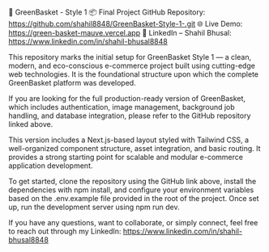 🌱 GreenBasket - Style 1
📦 Final Project GitHub Repository: https://github.com/shahil8848/GreenBasket-Style-1-.git
🌐 Live Demo: https://green-basket-mauve.vercel.app
🔗 LinkedIn – Shahil Bhusal: https://www.linkedin.com/in/shahil-bhusal8848

This repository marks the initial setup for GreenBasket Style 1 — a clean, modern, and eco-conscious e-commerce project built using cutting-edge web technologies. It is the foundational structure upon which the complete GreenBasket platform was developed.

If you are looking for the full production-ready version of GreenBasket, which includes authentication, image management, background job handling, and database integration, please refer to the GitHub repository linked above.

This version includes a Next.js-based layout styled with Tailwind CSS, a well-organized component structure, asset integration, and basic routing. It provides a strong starting point for scalable and modular e-commerce application development.

To get started, clone the repository using the GitHub link above, install the dependencies with npm install, and configure your environment variables based on the .env.example file provided in the root of the project. Once set up, run the development server using npm run dev.

If you have any questions, want to collaborate, or simply connect, feel free to reach out through my LinkedIn: https://www.linkedin.com/in/shahil-bhusal8848

